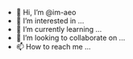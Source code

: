 - 👋 Hi, I’m @im-aeo
- 👀 I’m interested in ...
- 🌱 I’m currently learning ...
- 💞️ I’m looking to collaborate on ...
- 📫 How to reach me ...

<!---
im-aeo/im-aeo is a ✨ special ✨ repository because its `README.md` (this file) appears on your GitHub profile.
You can click the Preview link to take a look at your changes.
--->
